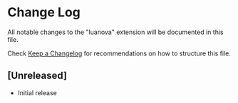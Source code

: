 # Change Log

All notable changes to the "luanova" extension will be documented in this file.

Check [Keep a Changelog](http://keepachangelog.com/) for recommendations on how to structure this file.

## [Unreleased]

- Initial release